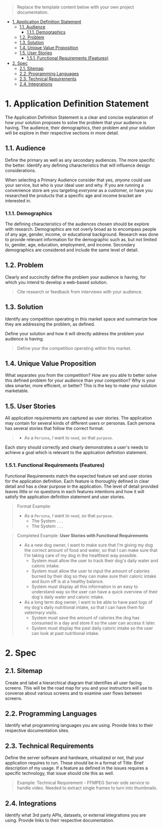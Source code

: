 > Replace the template content below with your own project documentation. 

<!-- TOC -->

- [1. Application Definition Statement](#1-application-definition-statement)
    - [1.1. Audience](#11-audience)
        - [1.1.1. Demographics](#111-demographics)
    - [1.2. Problem](#12-problem)
    - [1.3. Solution](#13-solution)
    - [1.4. Unique Value Proposition](#14-unique-value-proposition)
    - [1.5. User Stories](#15-user-stories)
        - [1.5.1. Functional Requirements (Features)](#151-functional-requirements-features)
- [2. Spec](#2-spec)
    - [2.1. Sitemap](#21-sitemap)
    - [2.2. Programming Languages](#22-programming-languages)
    - [2.3. Technical Requirements](#23-technical-requirements)
    - [2.4. Integrations](#24-integrations)

<!-- /TOC -->

# 1. Application Definition Statement

The Application Definition Statement is a clear and concise explanation of how your solution proposes to solve the problem that your audience is having. The audience, their demographics, their problem and your solution will be explore in their respective sections in more detail.

## 1.1. Audience

Define the primary as well as any secondary audiences. The more specific the better. Identify any defining characteristics that will influence design considerations. 

When selecting a Primary Audience consider that yes, *anyone* could use your service, but who is your ideal user and why. If you are running a convenience store are you targeting *everyone* as a customer, or have you researched the products that a specific age and income bracket are interested in.

### 1.1.1. Demographics

The defining characteristics of the audiences chosen should be explore with research. Demographics are not overly broad as to encompass people of any age, gender, income, or educational background. Research was done to provide relevant information for the demographic such as, but not limited to, gender, age, education, employment, and income. Secondary demographics are considered and include the same level of detail.

## 1.2. Problem

Clearly and succinctly define the problem your audience is having, for which you intend to develop a web-based solution.

> Cite research or feedback from interviews with your audience. 

## 1.3. Solution

Identify any competition operating in this market space and summarize how they are addressing the problem, as defined.

Define your solution and how it will directly address the problem your audience is having.

> Define your the competition operating within this market.

## 1.4. Unique Value Proposition

What separates you from the competition? How are you able to better solve this defined problem for your audience than your competition? Why is your idea smarter, more efficient, or better? This is the key to make your solution marketable.

## 1.5. User Stories

All application requirements are captured as user stories. The application may contain for several kinds of different users or personas. Each persona has several stories that follow the correct format:

> * As a `Persona`, I want to `need`, so that `purpose`.

Each story should correctly and clearly demonstrates a user's needs to achieve a goal which is relevant to the application definition statement.

### 1.5.1. Functional Requirements (Features)

Functional Requirements match the expected feature set and user stories for the application definition. Each feature is thoroughly defined in clear detail and has a clear purpose in the application. The level of detail provided leaves little or no questions in each features intentions and how it will satisfy the application definition statement and user stories.

> Format Example:
> * As a `Persona`, I want to `need`, so that `purpose`.
>   * The System `...`
>   * The System `...`

> Completed Example:
> **User Stories with Functional Requirements**
> * As a new dog owner, I want to make sure that I'm giving my dog the correct amount of food and water, so that I can make sure that I'm taking care of my dog in the healthiest way possible.
>   * System must allow the user to track their dog's daily water and caloric intake.
>   * System must allow the user to input the amount of calories burned by their dog so they can make sure their caloric intake and burn off is at a healthy balance.
>   * System must display all this information in an easy to understand way so the user can have a quick overview of their dog's daily water and caloric intake.
> * As a long term dog owner, I want to be able to have past logs of my dog's daily nutritional intake, so that I can have them for veterinary visits.
>   * System must save the amount of calories the dog has consumed in a day and store it so the user can access it later.
>   * System must display the past daily caloric intake so the user can look at past nutritional intake.

# 2. Spec

## 2.1. Sitemap

Create and label a hierarchical diagram that identifies all user facing screens. This will be the road map for you and your instructors will use to converse about various screens and to examine user flows between screens.

## 2.2. Programming Languages

Identify what programming languages you are using. Provide links to their respective documentation sites.

## 2.3. Technical Requirements

Define the server software and hardware, virtualized or not, that your application requires to run. These should be in a format of Title: Brief description of my usage. If a feature as defined in the issues requires a specific technology, that issue should cite this as well. 

> Example: Technical Requirement - FFMPEG
> Server side service to handle video. Needed to extract single frames to turn into thumbnails.

## 2.4. Integrations

Identify what 3rd party APIs, datasets, or external integrations you are using. Provide links to their respective documentation.
